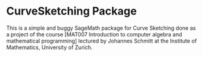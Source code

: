 # CurveSketching Package

This is a simple and buggy SageMath package for Curve Sketching done as a project of the course [MAT007 Introduction to computer algebra and mathematical programming] lectured by Johannes Schmitt at the Institute of Mathematics, University of Zurich.